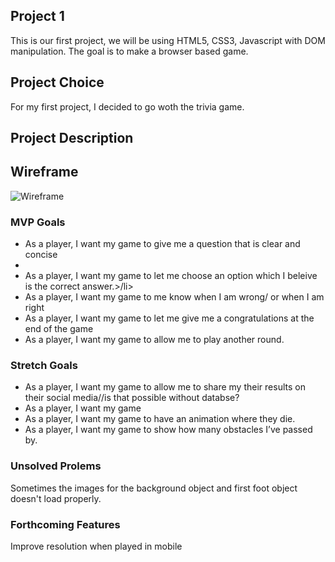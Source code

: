 ## Project 1
This is our first project, we will be using HTML5, CSS3, Javascript with DOM manipulation. The goal is to make a browser based game. 

## Project Choice
For my first project, I decided to go woth the trivia game. 

## Project Description 

## Wireframe

<img src="https://i.imgur.com/dwoglej.png" alt="Wireframe"/>


### MVP Goals
<ul>
  <li>As a player, I want my game to give me a question that is clear and concise<li>
  <li>As a player, I want my game to let me choose an option which I beleive is the correct answer.>/li>
  <li>As a player, I want my game to me know when I am wrong/ or when I am right</li>
  <li>As a player, I want my game to let me give me a congratulations at the end of the game</li>
  <li>As a player, I want my game to allow me to play another round.</li>
</ul>
  
### Stretch Goals
<ul>
  <li>As a player, I want my game to allow me to share my their results on their social media//is that possible without databse?</li>
  <li>As a player, I want my game </li>
  <li>As a player, I want my game to have an animation where they die.</li>
  <li>As a player, I want my game to show how many obstacles I’ve passed by.</li>
</ul>

### Unsolved Prolems
<p>Sometimes the images for the background object and first foot object doesn't load properly. </p>

### Forthcoming Features
<p>Improve resolution when played in mobile</p>

